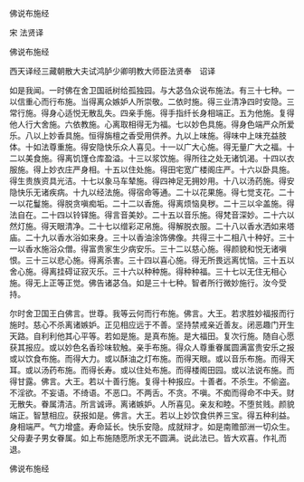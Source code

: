   佛说布施经  

宋 法贤译  

佛说布施经  

西天译经三藏朝散大夫试鸿胪少卿明教大师臣法贤奉　诏译  

如是我闻。一时佛在舍卫国祇树给孤独园。与大苾刍众说布施法。有三十七种。一以信重心而行布施。当得离众嫉妒人所崇敬。二依时施。得三业清净四时安隐。三常行施。得身心适悦无散乱失。四亲手施。得手指纤长身相端正。五为他施。复得他人行大舍施。六依教施。心离取相得无为福。七以妙色具施。得身色端严众所爱乐。八以上妙香具施。恒得旃檀之香受用供养。九以上味施。得味中上味充益肢体。十如法尊重施。得安隐快乐众人喜见。十一以广大心施。得无量广大之福。十二以美食施。得离饥馑仓库盈溢。十三以浆饮施。得所往之处无诸饥渴。十四以衣服施。得上妙衣庄严身相。十五以住处施。得田宅宽广楼阁庄严。十六以卧具施。得生贵族资具光洁。十七以象马车辇施。得四神足无拥妙用。十八以汤药施。得安隐快乐无诸疾病。十九以经法施。得宿命等通。二十以花果施。得七觉支花。二十一以花鬘施。得脱贪嗔痴垢。二十二以香施。得离烦恼臭秽。二十三以伞盖施。得法自在。二十四以铃铎施。得言音美妙。二十五以音乐施。得梵音深妙。二十六以然灯施。得天眼清净。二十七以缯彩疋帛施。得解脱衣服。二十八以香水洒如来塔庙。二十九以香水浴如来身。三十以香油涂饰佛像。共得三十二相八十种好。三十一以香水施浴众僧。得富贵家生少病安乐。三十二以慈心施。得颜貌和悦无诸嗔恨。三十三以悲心施。得离杀害。三十四以喜心施。得无所畏远离忧恼。三十五以舍心施。得离挂碍证寂灭乐。三十六以种种施。得种种福。三十七以无住无相心施。得无上正等正觉。佛告诸苾刍。如是三十七种。智者所行微妙施行。汝今受持。  

尔时舍卫国王白佛言。世尊。我等云何而行布施。佛言。大王。若求胜妙福报而行施时。慈心不杀离诸嫉妒。正见相应远于不善。坚持禁戒亲近善友。闭恶趣门开生天路。自利利他其心平等。若如是施。是真布施。是大福田。复次行施。随自心愿获其报应。或以妙色名香珍味软触。亲手布施。得众人尊重眷属圆满富贵安乐之报或以饮食布施。而得大力。或以酥油之灯布施。而得天眼。或以音乐布施。而得天耳。或以汤药布施。而得长寿。或以住处布施。而得楼阁田园。或以法说布施。而得甘露。佛言。大王。若以十善行施。复得十种报应。十善者。不杀生。不偷盗。不淫欲。不妄语。不绮语。不恶口。不两舌。不贪。不嗔。不痴而得命不中夭。财无散失。眷属清洁。所言诚谛。离诸嫉妒。人所喜见。亲友和睦。不堕贫贱。颜貌端正。智慧相应。获报如是。佛言。大王。若以上妙饮食供养三宝。得五种利益。身相端严。气力增盛。寿命延长。快乐安隐。成就辩才。如是南赡部洲一切众生。父母妻子男女眷属。如上布施随愿所求无不圆满。说此法已。皆大欢喜。作礼而退。  

佛说布施经  
